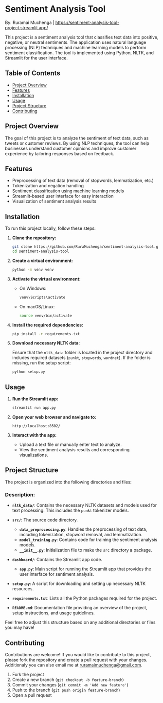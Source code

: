 # Sentiment Analysis Tool

By: Ruramai Muchenga | https://sentiment-analysis-tool-project.streamlit.app/

This project is a sentiment analysis tool that classifies text data into positive, negative, or neutral sentiments. The application uses natural language processing (NLP) techniques and machine learning models to perform sentiment classification. The tool is implemented using Python, NLTK, and Streamlit for the user interface.

## Table of Contents

- [Project Overview](#project-overview)
- [Features](#features)
- [Installation](#installation)
- [Usage](#usage)
- [Project Structure](#project-structure)
- [Contributing](#contributing)


## Project Overview

The goal of this project is to analyze the sentiment of text data, such as tweets or customer reviews. By using NLP techniques, the tool can help businesses understand customer opinions and improve customer experience by tailoring responses based on feedback.

## Features

- Preprocessing of text data (removal of stopwords, lemmatization, etc.)
- Tokenization and negation handling
- Sentiment classification using machine learning models
- Streamlit-based user interface for easy interaction
- Visualization of sentiment analysis results

## Installation

To run this project locally, follow these steps:

1. **Clone the repository:**

    ```bash
    git clone https://github.com/RuraMuchenga/sentiment-analysis-tool.git
    cd sentiment-analysis-tool
    ```

2. **Create a virtual environment:**

    ```bash
    python -m venv venv
    ```

3. **Activate the virtual environment:**

    - On Windows:

        ```bash
        venv\Scripts\activate
        ```

    - On macOS/Linux:

        ```bash
        source venv/bin/activate
        ```

4. **Install the required dependencies:**

    ```bash
    pip install -r requirements.txt
    ```

5. **Download necessary NLTK data:**

    Ensure that the `nltk_data` folder is located in the project directory and includes required datasets (`punkt`, `stopwords`, `wordnet`). If the folder is missing, run the setup script:

    ```bash
    python setup.py
    ```

## Usage

1. **Run the Streamlit app:**

    ```bash
    streamlit run app.py
    ```

2. **Open your web browser and navigate to:**

    ```
    http://localhost:8502/
    ```

3. **Interact with the app:**

    - Upload a text file or manually enter text to analyze.
    - View the sentiment analysis results and corresponding visualizations.

## Project Structure

The project is organized into the following directories and files:

### Description:

- **`nltk_data/`**: Contains the necessary NLTK datasets and models used for text processing. This includes the `punkt` tokenizer models.

- **`src/`**: The source code directory.
  - **`data_preprocessing.py`**: Handles the preprocessing of text data, including tokenization, stopword removal, and lemmatization.
  - **`model_training.py`**: Contains code for training the sentiment analysis models.
  - **`__init__.py`**: Initialization file to make the `src` directory a package.

- **`dashboard/`**: Contains the Streamlit app code.
  - **`app.py`**: Main script for running the Streamlit app that provides the user interface for sentiment analysis.

- **`setup.py`**: A script for downloading and setting up necessary NLTK resources.

- **`requirements.txt`**: Lists all the Python packages required for the project.

- **`README.md`**: Documentation file providing an overview of the project, setup instructions, and usage guidelines.

Feel free to adjust this structure based on any additional directories or files you may have!




## Contributing

Contributions are welcome! If you would like to contribute to this project, please fork the repository and create a pull request with your changes. Additionaly you can also email me at ruramaimuchenga@gmail.com.

1. Fork the project
2. Create a new branch (`git checkout -b feature-branch`)
3. Commit your changes (`git commit -m 'Add new feature'`)
4. Push to the branch (`git push origin feature-branch`)
5. Open a pull request







